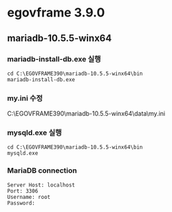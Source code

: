 # egovframe 3.9.0

## mariadb-10.5.5-winx64

### mariadb-install-db.exe 실행

```
cd C:\EGOVFRAME390\mariadb-10.5.5-winx64\bin
mariadb-install-db.exe
```

### my.ini 수정

C:\EGOVFRAME390\mariadb-10.5.5-winx64\data\my.ini

### mysqld.exe 실행

```
cd C:\EGOVFRAME390\mariadb-10.5.5-winx64\bin
mysqld.exe
```

### MariaDB connection
```
Server Host: localhost
Port: 3306
Username: root
Password:
```
